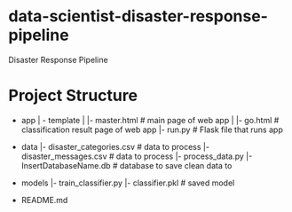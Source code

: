 # data-scientist-disaster-response-pipeline
Disaster Response Pipeline

# Project Structure
- app
| - template
| |- master.html            # main page of web app
| |- go.html                # classification result page of web app
|- run.py                   # Flask file that runs app

- data
|- disaster_categories.csv  # data to process
|- disaster_messages.csv    # data to process
|- process_data.py
|- InsertDatabaseName.db    # database to save clean data to

- models
|- train_classifier.py
|- classifier.pkl           # saved model 

- README.md
